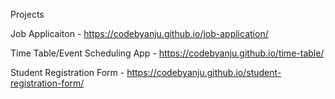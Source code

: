 Projects

Job Applicaiton - https://codebyanju.github.io/job-application/

Time Table/Event Scheduling App - https://codebyanju.github.io/time-table/

Student Registration Form - https://codebyanju.github.io/student-registration-form/
